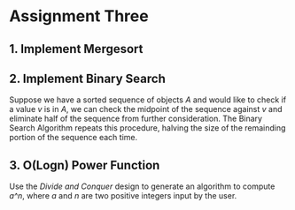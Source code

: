# Assignment Three

## 1. Implement Mergesort

## 2. Implement Binary Search
Suppose we have a sorted sequence of objects *A* and would like to check if a value *v* is in *A*, we can check the midpoint of the sequence against *v* and eliminate half of the sequence from further consideration. The Binary Search Algorithm repeats this procedure, halving the size of the remainding portion of the sequence each time.

## 3. **O(Logn)** Power Function
Use the *Divide and Conquer* design to generate an algorithm to compute *a^n*, where *a* and *n* are two positive integers input by the user.